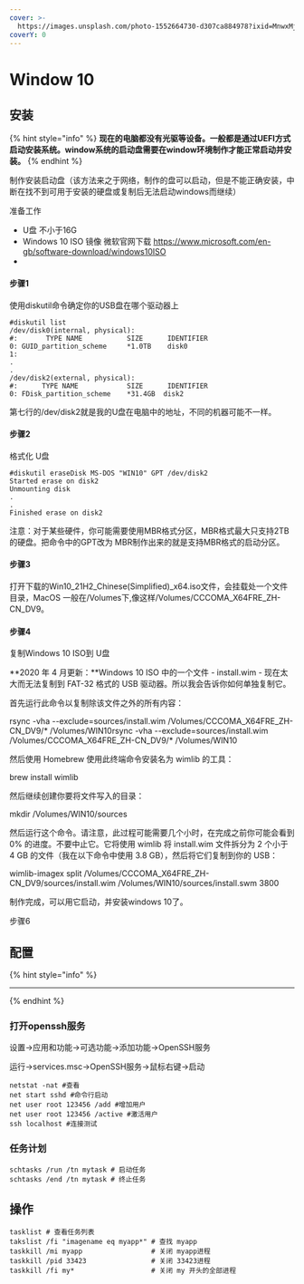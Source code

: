 ```yaml
---
cover: >-
  https://images.unsplash.com/photo-1552664730-d307ca884978?ixid=MnwxMjA3fDB8MHxwaG90by1wYWdlfHx8fGVufDB8fHx8&ixlib=rb-1.2.1&auto=format&fit=crop&w=2970&q=80
coverY: 0
---
```


# Window 10

## 安装

{% hint style="info" %}
**现在的电脑都没有光驱等设备。一般都是通过UEFI方式启动安装系统。window系统的启动盘需要在window环境制作才能正常启动并安装。**
{% endhint %}

制作安装启动盘（该方法来之于网络，制作的盘可以启动，但是不能正确安装，中断在找不到可用于安装的硬盘或复制后无法启动windows而继续）

准备工作

* U盘 不小于16G
* Windows 10 ISO 镜像 微软官网下载 https://www.microsoft.com/en-gb/software-download/windows10ISO
*

#### 步骤1

使用diskutil命令确定你的USB盘在哪个驱动器上

```shell
#diskutil list
/dev/disk0(internal, physical):
#:       TYPE NAME           SIZE      IDENTIFIER
0: GUID_partition_scheme     *1.0TB    disk0
1: 
.
.
/dev/disk2(external, physical):
#:      TYPE NAME            SIZE      IDENTIFIER 
0: FDisk_partition_scheme    *31.4GB  disk2   
```

第七行的/dev/disk2就是我的U盘在电脑中的地址，不同的机器可能不一样。



#### 步骤2

格式化 U盘

```
#diskutil eraseDisk MS-DOS "WIN10" GPT /dev/disk2
Started erase on disk2
Unmounting disk
.
.
Finished erase on disk2
```

注意：对于某些硬件，你可能需要使用MBR格式分区，MBR格式最大只支持2TB的硬盘。把命令中的GPT改为 MBR制作出来的就是支持MBR格式的启动分区。

#### 步骤3

打开下载的Win10\_21H2\_Chinese(Simplified)\_x64.iso文件，会挂载处一个文件目录，MacOS 一般在/Volumes下,像这样/Volumes/CCCOMA\_X64FRE\_ZH-CN\_DV9。

#### 步骤4

复制Windows 10 ISO到 U盘

**2020 年 4 月更新：**Windows 10 ISO 中的一个文件 - install.wim - 现在太大而无法复制到 FAT-32 格式的 USB 驱动器。所以我会告诉你如何单独复制它。

首先运行此命令以复制除该文件之外的所有内容：

rsync -vha --exclude=sources/install.wim /Volumes/CCCOMA\_X64FRE\_ZH-CN\_DV9/\* /Volumes/WIN10rsync -vha --exclude=sources/install.wim /Volumes/CCCOMA\_X64FRE\_ZH-CN\_DV9/\* /Volumes/WIN10

然后使用 Homebrew 使用此终端命令安装名为 wimlib 的工具：

brew install wimlib

然后继续创建你要将文件写入的目录：

mkdir /Volumes/WIN10/sources

然后运行这个命令。请注意，此过程可能需要几个小时，在完成之前你可能会看到 0% 的进度。不要中止它。它将使用 wimlib 将 install.wim 文件拆分为 2 个小于 4 GB 的文件（我在以下命令中使用 3.8 GB），然后将它们复制到你的 USB：

wimlib-imagex split /Volumes/CCCOMA\_X64FRE\_ZH-CN\_DV9/sources/install.wim /Volumes/WIN10/sources/install.swm 3800

制作完成，可以用它启动，并安装windows 10了。

步骤6

## 配置

{% hint style="info" %}
****
{% endhint %}

### 打开openssh服务

设置->应用和功能->可选功能->添加功能->OpenSSH服务

运行->services.msc->OpenSSH服务->鼠标右键->启动

```
netstat -nat #查看
net start sshd #命令行启动
net user root 123456 /add #增加用户
net user root 123456 /active #激活用户
ssh localhost #连接测试
```

### 任务计划

```
schtasks /run /tn mytask # 启动任务
schtasks /end /tn mytask # 终止任务
```

## 操作

```
tasklist # 查看任务列表
takslist /fi "imagename eq myapp*" # 查找 myapp
taskkill /mi myapp                 # 关闭 myapp进程
taskkill /pid 33423                # 关闭 33423进程
taskkill /fi my*                   # 关闭 my 开头的全部进程
```
